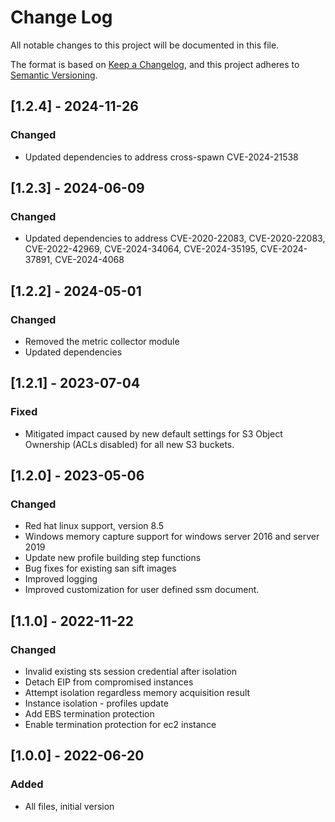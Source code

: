 # Change Log

All notable changes to this project will be documented in this file.

The format is based on [Keep a Changelog](https://keepachangelog.com/en/1.0.0/),
and this project adheres to [Semantic Versioning](https://semver.org/spec/v2.0.0.html).

## [1.2.4] - 2024-11-26

### Changed

- Updated dependencies to address cross-spawn CVE-2024-21538

## [1.2.3] - 2024-06-09

### Changed

- Updated dependencies to address CVE-2020-22083, CVE-2020-22083, CVE-2022-42969, CVE-2024-34064, CVE-2024-35195, CVE-2024-37891, CVE-2024-4068  

## [1.2.2] - 2024-05-01

### Changed

- Removed the metric collector module
- Updated dependencies

## [1.2.1] - 2023-07-04

### Fixed

- Mitigated impact caused by new default settings for S3 Object Ownership (ACLs disabled) for all new S3 buckets.

## [1.2.0] - 2023-05-06

### Changed

- Red hat linux support, version 8.5
- Windows memory capture support for windows server 2016 and server 2019
- Update new profile building step functions
- Bug fixes for existing san sift images
- Improved logging 
- Improved customization for user defined ssm document.

## [1.1.0] - 2022-11-22

### Changed

- Invalid existing sts session credential after isolation
- Detach EIP from compromised instances
- Attempt isolation regardless memory acquisition result
- Instance isolation - profiles update
- Add EBS termination protection
- Enable termination protection for ec2 instance

## [1.0.0] - 2022-06-20

### Added

-   All files, initial version
